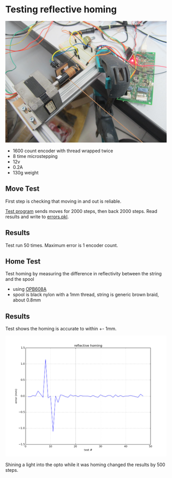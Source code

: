 # Testing reflective homing

![setup](ref_homing.jpg)

* 1600 count encoder with thread wrapped twice
* 8 time microstepping
* 12v
* 0.2A
* 130g weight

## Move Test

First step is checking that moving in and out is reliable.

[Test program](move_test.py) sends moves for 2000 steps, then back 2000 steps.
Read results and write to [errors.pkl](errors.pkl). 

## Results

Test run 50 times.
Maximum error is 1 encoder count.

## Home Test

Test homing by measuring the difference in reflectivity between the string and
the spool

* using [OPB608A](http://uk.rs-online.com/web/p/photoelectric-sensors/1944018/?searchTerm=194+4018&relevancy-data=636F3D3126696E3D4931384E525353746F636B4E756D6265724D504E266C753D656E266D6D3D6D61746368616C6C26706D3D5E5C647B337D5B5C732D2F255C2E2C5D5C647B332C347D2426706F3D313426736E3D592673743D52535F53544F434B5F4E554D4245522677633D4E4F4E45267573743D3139342034303138267374613D3139343430313826)
* spool is black nylon with a 1mm thread, string is generic brown braid, about 0.8mm

## Results

Test shows the homing is accurate to within +- 1mm.

![errors.png](errors.png)

Shining a light into the opto while it was homing changed the results by 500
steps.
